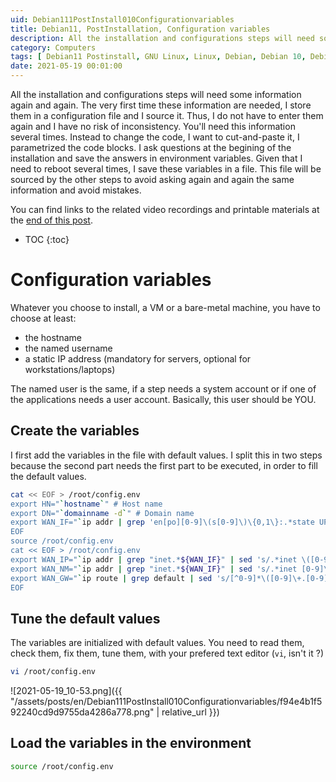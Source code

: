```yaml
---
uid: Debian111PostInstall010Configurationvariables
title: Debian11, PostInstallation, Configuration variables
description: All the installation and configurations steps will need some information again and again. The very first time these information are needed, I store them in a configuration file and I source it. Thus, I do not have to enter them again and I have no risk of inconsistency. 
category: Computers
tags: [ Debian11 Postinstall, GNU Linux, Linux, Debian, Debian 10, Debian 11, Buster, Bullseye, Server, Installation, Configuration variables, Variables ]
date: 2021-05-19 00:01:00
---
```


All the installation and configurations steps will need some information again and again. The very first time these information are needed, I store them in a configuration file and I source it. Thus, I do not have to enter them again and I have no risk of inconsistency. You'll need this information several times. Instead to change the code, I want to cut-and-paste it, I parametrized the code blocks. I ask questions at the begining of the installation and save the answers in environment variables. Given that I need to reboot several times, I save these variables in a file. This file will be sourced by the other steps to avoid asking again and again the same information and avoid mistakes.

You can find links to the related video recordings and printable materials at the [end of this post](#materials-and-links).

* TOC
{:toc}

# Configuration variables

Whatever you choose to install, a VM or a bare-metal machine, you have to choose at least:
- the hostname
- the named username
- a static IP address (mandatory for servers, optional for workstations/laptops)

The named user is the same, if a step needs a system account or if one of the applications needs a user account. Basically, this user should be YOU.

## Create the variables

I first add the variables in the file with default values. I split this in two steps because the second part needs the first part to be executed, in order to fill the default values.
```bash
cat << EOF > /root/config.env
export HN="`hostname`" # Host name
export DN="`domainname -d`" # Domain name
export WAN_IF="`ip addr | grep 'en[po][0-9]\(s[0-9]\)\{0,1\}:.*state UP' | cut -d: -f2 | sed 's/ //' | head -n 1`" # External public network interface
EOF
source /root/config.env
cat << EOF > /root/config.env
export WAN_IP="`ip addr | grep "inet.*${WAN_IF}" | sed 's/.*inet \([0-9]\+.[0-9]\+.[0-9]\+.[0-9]\+\)\/[0-9]\+.*/\1/' | head -n 1`" # External public IP address
export WAN_NM="`ip addr | grep "inet.*${WAN_IF}" | sed 's/.*inet [0-9]\+.[0-9]\+.[0-9]\+.[0-9]\+\/\([0-9]\+\).*/\1/' | head -n 1`" # External public netmask
export WAN_GW="`ip route | grep default | sed 's/[^0-9]*\([0-9]\+.[0-9]\+.[0-9]\+.[0-9]\+\).*/\1/'`" # External public gateway/router
EOF
```

## Tune the default values

The variables are initialized with default values. You need to read them, check them, fix them, tune them, with your prefered text editor (`vi`, isn't it ?)
```bash
vi /root/config.env
```

![2021-05-19_10-53.png]({{ "/assets/posts/en/Debian111PostInstall010Configurationvariables/f94e4b1f592240cd9d9755da4286a778.png" | relative_url }})


## Load the variables in the environment

```bash
source /root/config.env
```


